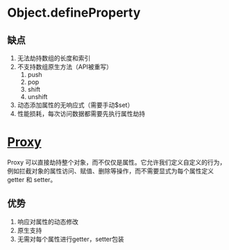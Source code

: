 # Object.defineProperty
## 缺点
1. 无法劫持数组的长度和索引
2. 不支持数组原生方法（API被重写）
	1. push
	2. pop
	3. shift
	4. unshift
3. 动态添加属性的无响应式（需要手动$set）
4. 性能损耗，每次访问数据都需要先执行属性劫持
# [Proxy](../JAVASCRIPT/Proxy&Reflect.md)
Proxy 可以直接劫持整个对象，而不仅仅是属性。它允许我们定义自定义的行为，例如拦截对象的属性访问、赋值、删除等操作，而不需要显式为每个属性定义 getter 和 setter。

## 优势
1. 响应对属性的动态修改
2. 原生支持
3. 无需对每个属性进行getter，setter包装